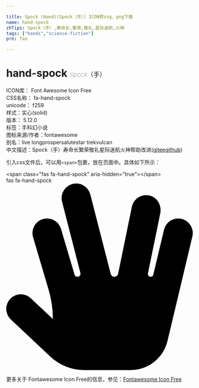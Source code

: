 ```yaml
---

title: Spock (Hand)(Spock（手）) ICON转svg、png下载
name: hand-spock
zhTips: Spock（手）,寿命长,繁荣,敬礼,星际迷航,火神
tags: ["hands","science-fiction"]
pre: fas

---
```


# hand-spock  <small style="font-size: 60%;font-weight: 100">Spock（手）</small>


<div class="detail-page">
<p>
<span>
ICON库：
<span class="badge-secondary badge">Font Awesome Icon Free</span> 
</span>
<br/>
<span>
CSS名称：
<span class="badge-secondary badge">fa-hand-spock</span> 
</span>
<br/>
<span>
unicode：
<span class="badge-secondary badge">f259</span> 
<copy-btn content='f259' btn-title=""></copy-btn>
<copy-btn :content='String.fromCodePoint(parseInt("f259", 16))' btn-title="复制U"></copy-btn>
</span><br/><span>样式：<span class="badge-light badge">实心(solid)</span></span>
<br/>
<span>
版本：
<span class="badge-secondary badge">5.12.0</span> 
</span><br/><span>标签：<span class="badge-light badge"><router-link to="/tags/hands.html">手</router-link></span><span class="badge-light badge"><router-link to="/tags/science-fiction.html">科幻小说</router-link></span></span>
<br/>
<span>图标来源/作者：<span class="badge-light badge">fontawesome</span></span> 
<br/>
<span>别名：<span class="badge-light badge">live long</span><span class="badge-light badge">prosper</span><span class="badge-light badge">salute</span><span class="badge-light badge">star trek</span><span class="badge-light badge">vulcan</span></span><br/><span class="zh-detail">中文描述：<span class="badge-primary badge">Spock（手）</span><span class="badge-primary badge">寿命长</span><span class="badge-primary badge">繁荣</span><span class="badge-primary badge">敬礼</span><span class="badge-primary badge">星际迷航</span><span class="badge-primary badge">火神</span><span class="help-link"><span>帮助改进</span>(<a href="https://gitee.com/liuwave/icon-helper/edit/master/json/fontawesome/solid/hand-spock.json" target="_blank" rel="noopener noreferrer">gitee</a><a href="https://github.com/liuwave/icon-helper/edit/master/json/fontawesome/solid/hand-spock.json" target="_blank" rel="noopener noreferrer">github</a></span>)</span><br/>
</p>
</div>
<div class="alert alert-dark">
  <i class="fas fa-hand-spock fa-xs"></i>
  <i class="fas fa-hand-spock fa-sm"></i>
  <i class="fas fa-hand-spock fa-lg"></i>
  <i class="fas fa-hand-spock fa-2x"></i>
  <i class="fas fa-hand-spock fa-3x"></i>
  <i class="fas fa-hand-spock fa-5x"></i>
  <i class="fas fa-hand-spock fa-7x"></i>
</div>
<div>
  <p>引入css文件后，可以用<code>&lt;span&gt;</code>包裹，放在页面中。具体如下所示：    
  </p>
  <div class="alert alert-primary" style="font-size: 14px">
    &lt;span class="fas fa-hand-spock" aria-hidden="true"&gt;&lt;/span&gt;
    <copy-btn content='<span class="fas fa-hand-spock" aria-hidden="true"></span>'></copy-btn>
  </div>
  <div class="alert alert-secondary">
    <i class="fas fa-hand-spock"
    style="font-size: 24px"
    aria-hidden="true"></i> fas fa-hand-spock
    <copy-btn content="fas fa-hand-spock" btn-title="复制图标名称"></copy-btn>
  </div>
</div>
<div id="svg" class="svg-wrap">
<svg xmlns="http://www.w3.org/2000/svg" viewBox="0 0 512 512"><path d="M510.9005,145.27027,442.604,432.09391A103.99507,103.99507,0,0,1,341.43745,512H214.074a135.96968,135.96968,0,0,1-93.18489-36.95291L12.59072,373.12723a39.992,39.992,0,0,1,54.8122-58.24988l60.59342,57.02528v0a283.24849,283.24849,0,0,0-11.6703-80.46734L73.63726,147.36011a40.00575,40.00575,0,1,1,76.71833-22.7187l37.15458,125.39477a8.33113,8.33113,0,0,0,16.05656-4.4414L153.26183,49.95406A39.99638,39.99638,0,1,1,230.73015,30.0166l56.09491,218.15825a10.42047,10.42047,0,0,0,20.30018-.501L344.80766,63.96966a40.052,40.052,0,0,1,51.30245-30.0893c19.86073,6.2998,30.86262,27.67378,26.67564,48.08487l-33.83869,164.966a7.55172,7.55172,0,0,0,14.74406,3.2666l29.3973-123.45874a39.99414,39.99414,0,1,1,77.81208,18.53121Z"/></svg>
</div>
<detail full-name='fa-hand-spock'></detail>
    
<div><p>更多关于  Fontawesome Icon Free的信息，参见：<a target="_blank" href="https://iconhelper.cn/fontawesome.html">Fontawesome Icon Free</a>
</p></div>
